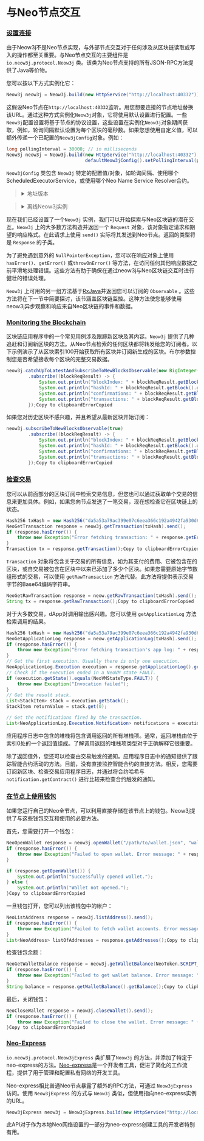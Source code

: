 # 与Neo节点交互

### [设置连接](https://neow3j.io/#/neo-n3/dapp_development/interacting_with_a_node?id=setting-up-a-connection)

由于Neow3j不是Neo节点实现，与外部节点交互对于任何涉及从区块链读取或写入的操作都至关重要。与Neo节点交互的主要组件是 `io.neow3j.protocol.Neow3j` 类。该类为Neo节点支持的所有JSON-RPC方法提供了Java等价物。

您可以按以下方式实例化它：

```java
Neow3j neow3j = Neow3j.build(new HttpService("http://localhost:40332"));Copy to clipboardErrorCopied
```

这假设Neo节点在`http://localhost:40332`监听。用您想要连接的节点地址替换该URL。通过这种方式实例化`Neow3j`对象，它将使用默认设置进行配置。一些`Neow3j`配置设置将基于节点的协议设置，这些设置在实例化`Neow3j`对象期间获取，例如，轮询间隔默认设置为每个区块的毫秒数。如果您想使用自定义值，可以额外传递一个已配置的`Neow3jConfig`对象。例如：

```java
long pollingInterval = 30000; // in milliseconds
Neow3j neow3j = Neow3j.build(new HttpService("http://localhost:40332"),
                             defaultNeow3jConfig().setPollingInterval(pollingInterval));Copy to clipboardErrorCopied
```

`Neow3jConfig` 类包含 `Neow3j` 特定的配置值/对象，如轮询间隔、使用哪个ScheduledExecutorService，或使用哪个Neo Name Service Resolver合约。

> <details>
>
> <summary>地址版本</summary>
>
> 作为例外， `Neow3jConfig` 也有一个静态变量，用于保存neow3j中使用的地址版本。它被设计为静态的，因为在没有 `Neow3j` 实例可访问的上下文中需要地址版本。确保地址版本与您正在使用的地址类型匹配，并在必要时使用 `Neow3jConfig.setStaticAddressVersion(byte version)` 进行调整。这确保了与您正在交互的特定地址格式的兼容性。
>
> </details>

> <details>
>
> <summary>离线Neow3j实例</summary>
>
> 如果您想构建一些需要 `Neow3j` 实例但您没有节点或不希望执行任何RPC的东西，您可以在 `build()` 函数中使用 `OfflineService` ，或直接实例化一个具体的 `JsonRpc2_0Neow3j` 对象并使用自定义协议。前者将拒绝任何RPC，而后者将跳过初始RPC来获取节点的协议值以实例化 `Neow3j` 实例的配置。
>
> </details>

现在我们已经设置了一个`Neow3j` 实例，我们可以开始探索与Neo区块链的潜在交互。`Neow3j` 上的大多数方法构造并返回一个 `Request` 对象，该对象指定请求和期望的响应格式。在此请求上使用 `send()` 实际将其发送到Neo节点。返回的类型将是 `Response` 的子类。

为了避免遇到意外的 `NullPointerException`，您可以在响应对象上使用 `hasError()`、`getError()` 或`throwOnError()` 等方法，在访问任何其他响应数据之前平滑地处理错误。这些方法有助于确保在通过neow3j与Neo区块链交互时进行健壮的错误处理。

`Neow3j` 上可用的另一组方法基于[RxJava](https://github.com/ReactiveX/RxJava)并返回您可以订阅的 `Observable` 。这些方法将在下一节中简要探讨，该节涵盖区块链监控。这种方法使您能够使用neow3j异步观察和响应来自Neo区块链的事件和数据。

### [Monitoring the Blockchain](https://neow3j.io/#/neo-n3/dapp_development/interacting_with_a_node?id=monitoring-the-blockchain)

区块链应用程序中的一个常见用例涉及跟踪新区块及其内容。`Neow3j` 提供了几种追赶和订阅新区块的方法。从Neo节点检索的任何区块都将转发给您的订阅者。以下示例演示了从区块索引100开始获取所有区块并订阅新生成的区块。布尔参数控制您是否希望接收每个区块的完整交易数据。

```java
neow3j.catchUpToLatestAndSubscribeToNewBlocksObservable(new BigInteger("100"), true)
        .subscribe((blockReqResult) -> {
            System.out.println("blockIndex: " + blockReqResult.getBlock().getIndex());
            System.out.println("hashId: " + blockReqResult.getBlock().getHash());
            System.out.println("confirmations: " + blockReqResult.getBlock().getConfirmations());
            System.out.println("transactions: " + blockReqResult.getBlock().getTransactions());
        });Copy to clipboardErrorCopied
```

如果您对历史区块不感兴趣，并且希望从最新区块开始订阅：

```java
neow3j.subscribeToNewBlocksObservable(true)
        .subscribe((blockReqResult) -> {
            System.out.println("blockIndex: " + blockReqResult.getBlock().getIndex());
            System.out.println("hashId: " + blockReqResult.getBlock().getHash());
            System.out.println("confirmations: " + blockReqResult.getBlock().getConfirmations());
            System.out.println("transactions: " + blockReqResult.getBlock().getTransactions());
        });Copy to clipboardErrorCopied
```

### [检查交易](https://neow3j.io/#/neo-n3/dapp_development/interacting_with_a_node?id=inspecting-a-transaction)

您可以从前面部分的区块订阅中检索交易信息，但您也可以通过获取单个交易的信息来更加具体。例如，如果您向节点发送了一笔交易，现在想检查它在区块链上的状态。

```java
Hash256 txHash = new Hash256("da5a53a79ac399e07c6eea366c192a4942fa930d6903ffc10b497f834a538fee");
NeoGetTransaction response = neow3j.getTransaction(txHash).send();
if (response.hasError()) {
    throw new Exception("Error fetching transaction: " + response.getError().getMessage());
}
Transaction tx = response.getTransaction();Copy to clipboardErrorCopied
```

`Transaction` 对象将包含关于交易的所有信息，如为其支付的费用、它被包含在的区块，或自交易被包含在区块中以来已添加了多少个区块。如果您需要原始字节数组形式的交易，可以使用 `getRawTransaction` 方法代替。此方法将提供表示交易字节的Base64编码字符串。

```java
NeoGetRawTransaction response = neow.getRawTransaction(txHash).send();
String tx = response.getRawTransaction();Copy to clipboardErrorCopied
```

对于大多数交易，dApp对调用输出感兴趣。您可以使用 `getApplicationLog` 方法检索调用的结果。

```java
Hash256 txHash = new Hash256("da5a53a79ac399e07c6eea366c192a4942fa930d6903ffc10b497f834a538fee");
NeoGetApplicationLog response = neow.getApplicationLog(txHash).send();
if (response.hasError()) {
    throw new Exception("Error fetching transaction's app log: " + response.getError().getMessage());
}
// Get the first execution. Usually there is only one execution.
NeoApplicationLog.Execution execution = response.getApplicationLog().getExecutions().get(0);
// Check if the execution ended in a NeoVM state FAULT.
if (execution.getState().equals(NeoVMStateType.FAULT)) {
    throw new Exception("Invocation failed");
}
// Get the result stack.
List<StackItem> stack = execution.getStack();
StackItem returnValue = stack.get(0);

// Get the notifications fired by the transaction.
List<NeoApplicationLog.Execution.Notification> notifications = execution.getNotifications();Copy to clipboardErrorCopied
```

应用程序日志中包含的堆栈将包含调用返回的所有堆栈项。通常，返回堆栈由位于索引0处的一个返回值组成。了解调用返回的堆栈项类型对于正确解释它很重要。

除了返回值外，您还可以检查由交易触发的通知。应用程序日志中的通知提供了跟踪智能合约活动的方法。目前，没有直接监控智能合约的直接方法。相反，您需要订阅新区块、检查交易应用程序日志，并通过将合约哈希与 `notification.getContract()` 进行比较来检查合约触发的通知。

### [在节点上使用钱包](https://neow3j.io/#/neo-n3/dapp_development/interacting_with_a_node?id=using-a-wallet-on-the-node)

如果您运行自己的Neo全节点，可以利用直接存储在该节点上的钱包。Neow3j提供了与这些钱包交互和使用的必要方法。

首先，您需要打开一个钱包：

```java
NeoOpenWallet response = neow3j.openWallet("/path/to/wallet.json", "walletPassword").send();
if (response.hasError()) {
    throw new Exception("Failed to open wallet. Error message: " + response.getError().getMessage());
}

if (response.getOpenWallet()) {
    System.out.println("Successfully opened wallet.");
} else {
    System.out.println("Wallet not opened.");
}Copy to clipboardErrorCopied
```

一旦钱包打开，您可以列出该钱包中的帐户：

```java
NeoListAddress response = neow3j.listAddress().send();
if (response.hasError()) {
    throw new Exception("Failed to fetch wallet accounts. Error message: " + response.getError().getMessage());
}
List<NeoAddress> listOfAddresses = response.getAddresses();Copy to clipboardErrorCopied
```

检查钱包余额：

```java
NeoGetWalletBalance response = neow3j.getWalletBalance(NeoToken.SCRIPT_HASH).send();
if (response.hasError()) {
    throw new Exception("Failed to get wallet balance. Error message: " + response.getError().getMessage());
}
String balance = response.getWalletBalance().getBalance();Copy to clipboardErrorCopied
```

最后，关闭钱包：

```java
NeoCloseWallet response = neow3j.closeWallet().send();
if (response.hasError()) {
    throw new Exception("Failed to close the wallet. Error message: " + response.getError().getMessage());
}Copy to clipboardErrorCopied
```

### [Neo-Express](https://neow3j.io/#/neo-n3/dapp_development/interacting_with_a_node?id=neo-express)

`io.neow3j.protocol.Neow3jExpress` 类扩展了`Neow3j` 的方法，并添加了特定于neo-express的方法。[Neo-express](https://github.com/neo-project/neo-express)是一个开发者工具，促进了简化的工作流程，提供了用于管理和配置私有网络的开发工具。

Neo-express相比普通Neo节点暴露了额外的RPC方法，可通过 `Neow3jExpress` 访问。使用 `Neow3jExpress` 的方式与 `Neow3j` 类似，但使用指向neo-express实例的URL。

```java
Neow3jExpress neow3j = Neow3jExpress.build(new HttpService("http://localhost:40332"));Copy to clipboardErrorCopied
```

此API对于作为本地Neo网络设置的一部分为neo-express创建工具的开发者特别有用。
